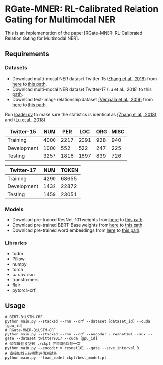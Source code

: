 # RGate-MNER: RL-Calibrated Relation Gating for Multimodal NER
This is an implementation of the paper
[RGate-MNER: RL-Calibrated Relation Gating for Multimodal NER].

## Requirements

### Datasets
* Download multi-modal NER dataset Twitter-15 [(Zhang et al., 2018)](http://qizhang.info/paper/aaai2017-twitterner.pdf)
from [here](http://qizhang.info/paper/data/aaai2018_multimodal_NER_data.zip)
to [this path](resources/datasets/twitter2015).
* Download multi-modal NER dataset Twitter-17 [(Lu et al., 2018)](https://aclanthology.org/P18-1185.pdf)
to [this path](resources/datasets/twitter2017).
* Download text-image relationship dataset [(Vempala et al., 2019)](https://aclanthology.org/P19-1272/)
from [here](https://github.com/danielpreotiuc/text-image-relationship) to 
[this path](resources/datasets/relationship).

Run [loader.py](data/loader.py) to make sure the statistics is identical as 
[(Zhang et al., 2018)](http://qizhang.info/paper/aaai2017-twitterner.pdf) and 
[(Lu et al., 2018)](https://aclanthology.org/P18-1185.pdf).

| Twitter-15  | NUM  | PER  | LOC  | ORG  | MISC |
| ----------- | ---- | ---- | ---- | ---- | ---- |
| Training    | 4000 | 2217 | 2091 | 928  | 940  |
| Development | 1000 | 552  | 522  | 247  | 225  |
| Testing     | 3257 | 1816 | 1697 | 839  | 726  |

| Twitter-17  | NUM   | TOKEN |
| ----------- | ----- | ----- |
| Training    | 4290  | 68655 |
| Development | 1432  | 22872 |
| Testing     | 1459  | 23051 |

### Models
* Download pre-trained ResNet-101 weights
from [here](https://download.pytorch.org/models/resnet101-63fe2227.pth)
to [this path](resources/models/cnn/resnet101.pth).
* Download pre-trained BERT-Base weights 
from [here](https://huggingface.co/bert-base-uncased/tree/main)
to [this path](resources/models/transformers/bert-base-uncased).
* Download pre-trained word embeddings
from [here](https://flair.informatik.hu-berlin.de/resources/embeddings/token/)
to [this path](resources/models/embeddings).

### Libraries
* tqdm
* Pillow
* numpy
* torch
* torchvision
* transformers
* flair
* pytorch-crf

## Usage

```shell script
# BERT-BiLSTM-CRF
python main.py --stacked --rnn --crf --dataset [dataset_id] --cuda [gpu_id]
# RGate-MNER-BiLSTM-CRF
python main.py --stacked --rnn --crf --encoder_v resnet101 --aux --gate --dataset twitter2017 --cuda [gpu_id]
# 保存最佳模型到 ./ckpt 并每3轮保存一次
python main.py --encoder_v resnet101 --gate --save_interval 3
# 直接加载已有模型评估测试集
python main.py --load_model ckpt/best_model.pt
```
